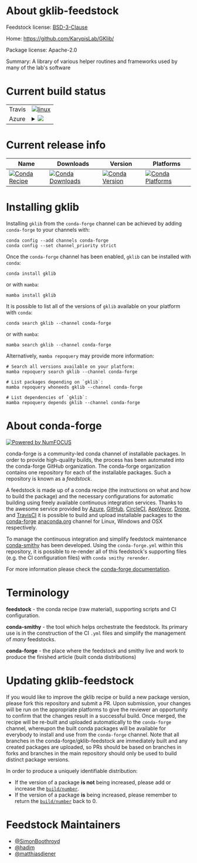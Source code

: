 About gklib-feedstock
=====================

Feedstock license: [BSD-3-Clause](https://github.com/conda-forge/gklib-feedstock/blob/main/LICENSE.txt)

Home: https://github.com/KarypisLab/GKlib/

Package license: Apache-2.0

Summary: A library of various helper routines and frameworks used by many of the lab's software

Current build status
====================


<table><tr>
    <td>Travis</td>
    <td>
      <a href="https://app.travis-ci.com/conda-forge/gklib-feedstock">
        <img alt="linux" src="https://img.shields.io/travis/com/conda-forge/gklib-feedstock/main.svg?label=Linux">
      </a>
    </td>
  </tr>
    
  <tr>
    <td>Azure</td>
    <td>
      <details>
        <summary>
          <a href="https://dev.azure.com/conda-forge/feedstock-builds/_build/latest?definitionId=11568&branchName=main">
            <img src="https://dev.azure.com/conda-forge/feedstock-builds/_apis/build/status/gklib-feedstock?branchName=main">
          </a>
        </summary>
        <table>
          <thead><tr><th>Variant</th><th>Status</th></tr></thead>
          <tbody><tr>
              <td>linux_64</td>
              <td>
                <a href="https://dev.azure.com/conda-forge/feedstock-builds/_build/latest?definitionId=11568&branchName=main">
                  <img src="https://dev.azure.com/conda-forge/feedstock-builds/_apis/build/status/gklib-feedstock?branchName=main&jobName=linux&configuration=linux%20linux_64_" alt="variant">
                </a>
              </td>
            </tr><tr>
              <td>linux_aarch64</td>
              <td>
                <a href="https://dev.azure.com/conda-forge/feedstock-builds/_build/latest?definitionId=11568&branchName=main">
                  <img src="https://dev.azure.com/conda-forge/feedstock-builds/_apis/build/status/gklib-feedstock?branchName=main&jobName=linux&configuration=linux%20linux_aarch64_" alt="variant">
                </a>
              </td>
            </tr><tr>
              <td>linux_ppc64le</td>
              <td>
                <a href="https://dev.azure.com/conda-forge/feedstock-builds/_build/latest?definitionId=11568&branchName=main">
                  <img src="https://dev.azure.com/conda-forge/feedstock-builds/_apis/build/status/gklib-feedstock?branchName=main&jobName=linux&configuration=linux%20linux_ppc64le_" alt="variant">
                </a>
              </td>
            </tr><tr>
              <td>osx_64</td>
              <td>
                <a href="https://dev.azure.com/conda-forge/feedstock-builds/_build/latest?definitionId=11568&branchName=main">
                  <img src="https://dev.azure.com/conda-forge/feedstock-builds/_apis/build/status/gklib-feedstock?branchName=main&jobName=osx&configuration=osx%20osx_64_" alt="variant">
                </a>
              </td>
            </tr><tr>
              <td>osx_arm64</td>
              <td>
                <a href="https://dev.azure.com/conda-forge/feedstock-builds/_build/latest?definitionId=11568&branchName=main">
                  <img src="https://dev.azure.com/conda-forge/feedstock-builds/_apis/build/status/gklib-feedstock?branchName=main&jobName=osx&configuration=osx%20osx_arm64_" alt="variant">
                </a>
              </td>
            </tr><tr>
              <td>win_64</td>
              <td>
                <a href="https://dev.azure.com/conda-forge/feedstock-builds/_build/latest?definitionId=11568&branchName=main">
                  <img src="https://dev.azure.com/conda-forge/feedstock-builds/_apis/build/status/gklib-feedstock?branchName=main&jobName=win&configuration=win%20win_64_" alt="variant">
                </a>
              </td>
            </tr>
          </tbody>
        </table>
      </details>
    </td>
  </tr>
</table>

Current release info
====================

| Name | Downloads | Version | Platforms |
| --- | --- | --- | --- |
| [![Conda Recipe](https://img.shields.io/badge/recipe-gklib-green.svg)](https://anaconda.org/conda-forge/gklib) | [![Conda Downloads](https://img.shields.io/conda/dn/conda-forge/gklib.svg)](https://anaconda.org/conda-forge/gklib) | [![Conda Version](https://img.shields.io/conda/vn/conda-forge/gklib.svg)](https://anaconda.org/conda-forge/gklib) | [![Conda Platforms](https://img.shields.io/conda/pn/conda-forge/gklib.svg)](https://anaconda.org/conda-forge/gklib) |

Installing gklib
================

Installing `gklib` from the `conda-forge` channel can be achieved by adding `conda-forge` to your channels with:

```
conda config --add channels conda-forge
conda config --set channel_priority strict
```

Once the `conda-forge` channel has been enabled, `gklib` can be installed with `conda`:

```
conda install gklib
```

or with `mamba`:

```
mamba install gklib
```

It is possible to list all of the versions of `gklib` available on your platform with `conda`:

```
conda search gklib --channel conda-forge
```

or with `mamba`:

```
mamba search gklib --channel conda-forge
```

Alternatively, `mamba repoquery` may provide more information:

```
# Search all versions available on your platform:
mamba repoquery search gklib --channel conda-forge

# List packages depending on `gklib`:
mamba repoquery whoneeds gklib --channel conda-forge

# List dependencies of `gklib`:
mamba repoquery depends gklib --channel conda-forge
```


About conda-forge
=================

[![Powered by
NumFOCUS](https://img.shields.io/badge/powered%20by-NumFOCUS-orange.svg?style=flat&colorA=E1523D&colorB=007D8A)](https://numfocus.org)

conda-forge is a community-led conda channel of installable packages.
In order to provide high-quality builds, the process has been automated into the
conda-forge GitHub organization. The conda-forge organization contains one repository
for each of the installable packages. Such a repository is known as a *feedstock*.

A feedstock is made up of a conda recipe (the instructions on what and how to build
the package) and the necessary configurations for automatic building using freely
available continuous integration services. Thanks to the awesome service provided by
[Azure](https://azure.microsoft.com/en-us/services/devops/), [GitHub](https://github.com/),
[CircleCI](https://circleci.com/), [AppVeyor](https://www.appveyor.com/),
[Drone](https://cloud.drone.io/welcome), and [TravisCI](https://travis-ci.com/)
it is possible to build and upload installable packages to the
[conda-forge](https://anaconda.org/conda-forge) [anaconda.org](https://anaconda.org/)
channel for Linux, Windows and OSX respectively.

To manage the continuous integration and simplify feedstock maintenance
[conda-smithy](https://github.com/conda-forge/conda-smithy) has been developed.
Using the ``conda-forge.yml`` within this repository, it is possible to re-render all of
this feedstock's supporting files (e.g. the CI configuration files) with ``conda smithy rerender``.

For more information please check the [conda-forge documentation](https://conda-forge.org/docs/).

Terminology
===========

**feedstock** - the conda recipe (raw material), supporting scripts and CI configuration.

**conda-smithy** - the tool which helps orchestrate the feedstock.
                   Its primary use is in the construction of the CI ``.yml`` files
                   and simplify the management of *many* feedstocks.

**conda-forge** - the place where the feedstock and smithy live and work to
                  produce the finished article (built conda distributions)


Updating gklib-feedstock
========================

If you would like to improve the gklib recipe or build a new
package version, please fork this repository and submit a PR. Upon submission,
your changes will be run on the appropriate platforms to give the reviewer an
opportunity to confirm that the changes result in a successful build. Once
merged, the recipe will be re-built and uploaded automatically to the
`conda-forge` channel, whereupon the built conda packages will be available for
everybody to install and use from the `conda-forge` channel.
Note that all branches in the conda-forge/gklib-feedstock are
immediately built and any created packages are uploaded, so PRs should be based
on branches in forks and branches in the main repository should only be used to
build distinct package versions.

In order to produce a uniquely identifiable distribution:
 * If the version of a package **is not** being increased, please add or increase
   the [``build/number``](https://docs.conda.io/projects/conda-build/en/latest/resources/define-metadata.html#build-number-and-string).
 * If the version of a package **is** being increased, please remember to return
   the [``build/number``](https://docs.conda.io/projects/conda-build/en/latest/resources/define-metadata.html#build-number-and-string)
   back to 0.

Feedstock Maintainers
=====================

* [@SimonBoothroyd](https://github.com/SimonBoothroyd/)
* [@hadim](https://github.com/hadim/)
* [@matthiasdiener](https://github.com/matthiasdiener/)

